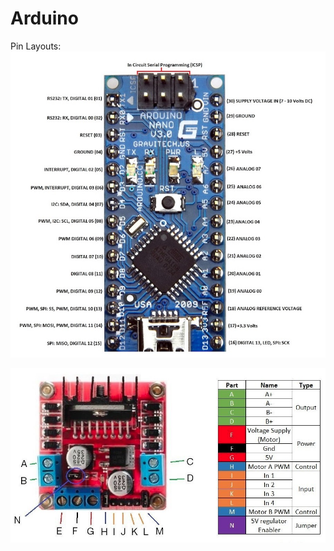 # Arduino

Pin Layouts:
![Arduino Nano Pin Layout](images/arduino_nano_pin_layout.jpg)

![L298N 2A Based Motor Driver Module ](images/L298N_dc_motor_controller_module.jpg)


